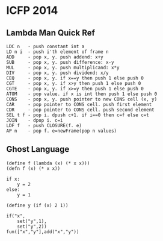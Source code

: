 ICFP 2014
=========

Lambda Man Quick Ref
--------------------

    LDC n   - push constant int a
    LD n i  - push i'th element of frame n
    ADD     - pop x, y. push addend: x+y
    SUB     - pop x, y. push difference: x-y
    MUL     - pop x, y. push multiplicand: x*y
    DIV     - pop x, y. push dividend: x/y
    CEQ     - pop x, y. if x==y then push 1 else push 0
    CGT     - pop x, y. if x>y then push 1 else push 0
    CGTE    - pop x, y. if x>=y then push 1 else push 0
    ATOM    - pop value. if x is int then push 1 else push 0
    CONS    - pop x, y. push pointer to new CONS cell (x, y)
    CAR     - pop pointer to CONS cell. push first element
    CDR     - pop pointer to CONS cell. push second element
    SEL t f - pop i. dpush c+1. if i==0 then c=f else c=t
    JOIN    - dpop i. c=i
    LDF f   - push CLOSURE(f. e)
    AP n    - pop f. e=newFrame(pop n values)


Ghost Language
--------------

    (define f (lambda (x) (* x x)))
    (defn f (x) (* x x))

    if x:
        y = 2
    else:
        y = 1

    (define y (if (x) 2 1))

    if("x",
        set("y",1),
        set("y",2))
    fun(["x","y"],add("x","y"))
